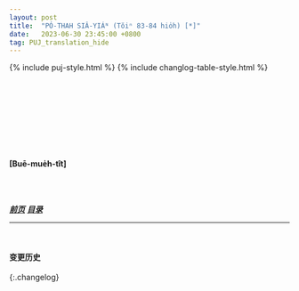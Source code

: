 ```yaml
---
layout: post
title:  "PÓ-THAH SIÂ-YIÁᴺ (Tŏiⁿ 83-84 hio̍h) [*]"
date:   2023-06-30 23:45:00 +0800
tag: PUJ_translation_hide
---
```


{% include puj-style.html %}
{% include changlog-table-style.html %}

<!-- In China, one who cannot walk is subject to perpetual extortion. -->
&nbsp;&nbsp;
<!-- There, as in other countries, independence secures service on reasonable terms. -->
<!-- The roads being always narrow and rough, walking is often the pleasantest and sometimes the only way of reaching one's destination. -->
<!-- Pedestrian tours are interesting, taking one along the foot of ranges of hills whose slopes are flecked with plantations of dark green firs and pale green pine-apples. -->
<!-- The fir-trees are burned into charcoal, and the gleam of the pits may be seen from afar on dark nights. -->
<!-- The pine-apple leaves yield a fibre which is woven into coarse cloth, used for summer garments. -->
<!-- Paths only a foot wide divide the patches of rice and sugar-cane, and border the plots of hemp, pulse, indigo, millet, and wheat. -->
<!-- The arable land is worth from eighty to a hundred and twenty pounds an acre, and is cultivated with extreme economy. -->
<!-- Shallow streams must be waded, or the traveller may be carried across pick-a-back by a goodnatured and strong companion. -->
<!-- Neither natives nor foreigners can safely rely on friendly offices of any sort among strangers, but from acquaintances the utmost courtesy may be expected. -->
<!-- The poorest offer hot boiled sweet potatoes, begging the wayfarer to stay his stomach with their scanty fair, while those of larger means prepare a feast and urge a prolonged stay. -->
<!-- In every case, the hostess immediately proceeds to make tea, and no protestations can persuade her to forego this customary sign of welcome. -->
<!-- She is apt to light the fire in a chimneyless earthen stove in a corner of the room, filling the whole apartment with smoke. -->
<!-- When the tea is made, it is offered with confectionery, peanut-candy, or parched rice cohering in a mixture of sugar and lard. -->
<!-- If the guest was expected, she is sure to offer also hot soup, consisting of sweet syrup, in which pellets of dough or whole eggs are floating. -->
<!-- When the traveller goes on his way, some members of the household accompany him on the road. -->
<!-- He begs them not to go a mile, and they go with him twain, and can hardly be induced to turn back. -->

<!-- On the way from Toa Pho, I saw a woman going along the street wailing aloud. -->
&nbsp;&nbsp;
<!-- She was hobbling slowly on her bound feet, supported by a long staff, and was telling her wrongs in a piercing wail. -->
<!-- A native preacher who was with me, although unacquainted with the person or the place, at once informed me that the woman was a widow, who had had her husband's property taken from her by his brothers. -->
<!-- She was, after the manner of women thus wronged, appealing to, the public for redress. -->
<!-- That portion of the public seen by me paid no attention to her, but went silently on with its previous occupations. -->
<!-- It is not the habit of Chinese people to put forth any chivalrous effort in behalf of the unfortunate. -->

<!-- Passing through a street in Kui Su, we were followed by a beggar whose clothes scarcely covered his begrimed body. -->
&nbsp;&nbsp;
<!-- But he did not rely solely on his wretched looks in getting money from people. -->
<!-- He stretched one hand for alms, and extended the other filled with writhing snakes. -->
<!-- Timid people soon paid him for going away. -->
<!-- It seems that sympathy is not a fund whereon beggars may largely draw, and so they make themselves so horrible that shopkeepers and householders will quickly give something to be rid of them. -->
<!-- One is frequently seen with his tongue protruded as far as possible, and a knife apparently stuck vertically through it. -->
<!-- Besmeared with blood from head to foot, he is sufficiently disgusting to make even those who know the knife to be a sham, willing to hasten him out of sight at any cost. -->
<!-- Sometimes beggars bring heavy stones with them, and lying down upon the doorstep, drop these stones from the arm's length upon their own chests, wailing until the master of the house gives them the cash they seek. -->

<br>

<br>

**[Buē-mue̍h-tît]**

<br>

<br>

***[前页](PagodaShadowsPage082.html)***
***[目录](PagodaShadowsPreface.html#ma̍k-lo̍k)***
<!-- ***[后页](PagodaShadowsPage085.html)*** -->

---
<br>

#### 变更历史

{:.changelog}
